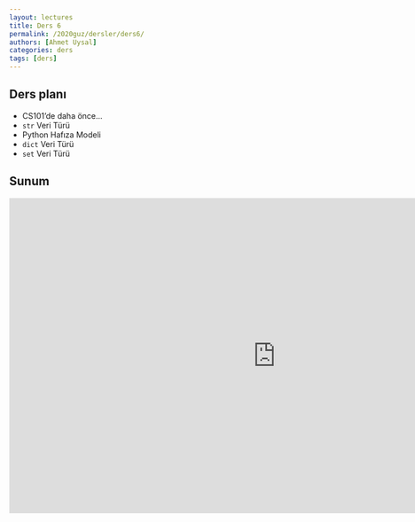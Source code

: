 ```yaml
---
layout: lectures
title: Ders 6
permalink: /2020guz/dersler/ders6/
authors: [Ahmet Uysal]
categories: ders
tags: [ders]
---
```


## Ders planı

- CS101’de daha önce...
- <code>str</code> Veri Türü
- Python Hafıza Modeli
- <code>dict</code> Veri Türü
- <code>set</code> Veri Türü

## Sunum

<iframe src="https://docs.google.com/presentation/d/e/2PACX-1vTzJzUJESvruY12nspG604tryzlfyiM4PoZHav5Gv92IA4T85jGSj7u12kPoXmKC27mI82cl2a64ktD/embed?start=false&loop=false&delayms=3000" frameborder="0" width="960" height="569" allowfullscreen="true" mozallowfullscreen="true" webkitallowfullscreen="true"></iframe>
